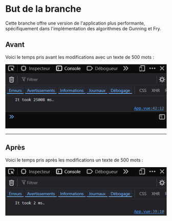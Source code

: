 # But de la branche

Cette branche offre une version de l'application plus performante, spécifiquement dans l'implémentation des algorithmes de Gunning et Fry.

## Avant

Voici le temps pris avant les modifications avec un texte de 500 mots :

![alt text](img.png "Temps avant les modifications")

---

## Après

Voici le temps pris après les modifications un texte de 500 mots :

![alt text](img_1.png "Temps après les modifications")
